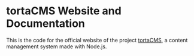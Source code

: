 # tortaCMS Website and Documentation

This is the code for the official website of the project [tortaCMS](https://github.com/FelBenini/torta-cms), a content management system made with Node.js.
